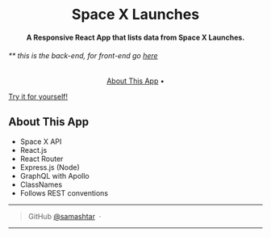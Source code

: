 <h1 align="center">
  <br>
  <!-- <img src="./readmepics/login.png" width="200" height="350" > -->
  <br>
Space X Launches  
<br>
</h1>

<h4 align="center">A Responsive React App that lists data from Space X Launches. </h4>

<h6>** this is the back-end, for front-end go <a href="https://github.com/samashtar/spacexfrontend">here</a> </h6>

<p align="center">
  <a href="#about-this-app">About This App</a> •
</p>
<a href="https://radiant-brushlands-72455.herokuapp.com/">Try it for yourself!</a>

## About This App

- Space X API
- React.js
- React Router
- Express.js (Node)
- GraphQL with Apollo
- ClassNames
- Follows REST conventions

---

> GitHub [@samashtar](https://github.com/samashtar/) &nbsp;&middot;&nbsp;

---
